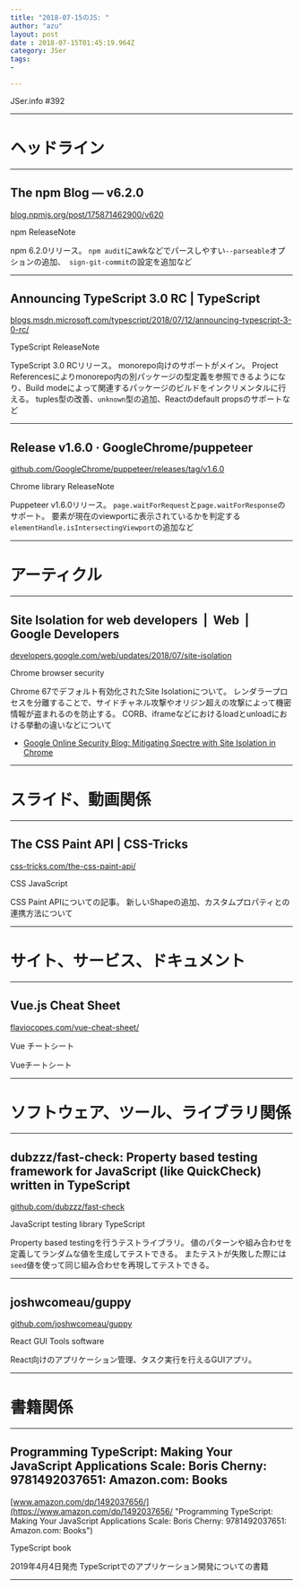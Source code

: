 ```yaml
---
title: "2018-07-15のJS: "
author: "azu"
layout: post
date : 2018-07-15T01:45:19.964Z
category: JSer
tags:
-

---
```


JSer.info #392

----

<h1 class="site-genre">ヘッドライン</h1>

----

## The npm Blog — v6.2.0
[blog.npmjs.org/post/175871462900/v620](https://blog.npmjs.org/post/175871462900/v620 "The npm Blog — v6.2.0")
<p class="jser-tags jser-tag-icon"><span class="jser-tag">npm</span> <span class="jser-tag">ReleaseNote</span></p>

npm 6.2.0リリース。
`npm audit`にawkなどでパースしやすい`--parseable`オプションの追加、` sign-git-commit`の設定を追加など


----

## Announcing TypeScript 3.0 RC | TypeScript
[blogs.msdn.microsoft.com/typescript/2018/07/12/announcing-typescript-3-0-rc/](https://blogs.msdn.microsoft.com/typescript/2018/07/12/announcing-typescript-3-0-rc/ "Announcing TypeScript 3.0 RC | TypeScript")
<p class="jser-tags jser-tag-icon"><span class="jser-tag">TypeScript</span> <span class="jser-tag">ReleaseNote</span></p>

TypeScript 3.0 RCリリース。
monorepo向けのサポートがメイン。
Project Referencesによりmonorepo内の別パッケージの型定義を参照できるようになり、Build modeによって関連するパッケージのビルドをインクリメンタルに行える。
tuples型の改善、`unknown`型の追加、Reactのdefault propsのサポートなど


----

## Release v1.6.0 · GoogleChrome/puppeteer
[github.com/GoogleChrome/puppeteer/releases/tag/v1.6.0](https://github.com/GoogleChrome/puppeteer/releases/tag/v1.6.0 "Release v1.6.0 · GoogleChrome/puppeteer")
<p class="jser-tags jser-tag-icon"><span class="jser-tag">Chrome</span> <span class="jser-tag">library</span> <span class="jser-tag">ReleaseNote</span></p>

Puppeteer v1.6.0リリース。
`page.waitForRequest`と`page.waitForResponse`のサポート。
要素が現在のviewportに表示されているかを判定する`elementHandle.isIntersectingViewport`の追加など


----
<h1 class="site-genre">アーティクル</h1>

----

## Site Isolation for web developers  |  Web  |  Google Developers
[developers.google.com/web/updates/2018/07/site-isolation](https://developers.google.com/web/updates/2018/07/site-isolation "Site Isolation for web developers  |  Web  |  Google Developers")
<p class="jser-tags jser-tag-icon"><span class="jser-tag">Chrome</span> <span class="jser-tag">browser</span> <span class="jser-tag">security</span></p>

Chrome 67でデフォルト有効化されたSite Isolationについて。
レンダラープロセスを分離することで、サイドチャネル攻撃やオリジン超えの攻撃によって機密情報が盗まれるのを防止する。
CORB、iframeなどにおけるloadとunloadにおける挙動の違いなどについて

- [Google Online Security Blog: Mitigating Spectre with Site Isolation in Chrome](https://security.googleblog.com/2018/07/mitigating-spectre-with-site-isolation.html "Google Online Security Blog: Mitigating Spectre with Site Isolation in Chrome")

----
<h1 class="site-genre">スライド、動画関係</h1>

----

## The CSS Paint API | CSS-Tricks
[css-tricks.com/the-css-paint-api/](https://css-tricks.com/the-css-paint-api/ "The CSS Paint API | CSS-Tricks")
<p class="jser-tags jser-tag-icon"><span class="jser-tag">CSS</span> <span class="jser-tag">JavaScript</span></p>

CSS Paint APIについての記事。
新しいShapeの追加、カスタムプロパティとの連携方法について


----
<h1 class="site-genre">サイト、サービス、ドキュメント</h1>

----

## Vue.js Cheat Sheet
[flaviocopes.com/vue-cheat-sheet/](https://flaviocopes.com/vue-cheat-sheet/ "Vue.js Cheat Sheet")
<p class="jser-tags jser-tag-icon"><span class="jser-tag">Vue</span> <span class="jser-tag">チートシート</span></p>

Vueチートシート


----
<h1 class="site-genre">ソフトウェア、ツール、ライブラリ関係</h1>

----

## dubzzz/fast-check: Property based testing framework for JavaScript (like QuickCheck) written in TypeScript
[github.com/dubzzz/fast-check](https://github.com/dubzzz/fast-check "dubzzz/fast-check: Property based testing framework for JavaScript (like QuickCheck) written in TypeScript")
<p class="jser-tags jser-tag-icon"><span class="jser-tag">JavaScript</span> <span class="jser-tag">testing</span> <span class="jser-tag">library</span> <span class="jser-tag">TypeScript</span></p>

Property based testingを行うテストライブラリ。
値のパターンや組み合わせを定義してランダムな値を生成してテストできる。
またテストが失敗した際には`seed`値を使って同じ組み合わせを再現してテストできる。


----

## joshwcomeau/guppy
[github.com/joshwcomeau/guppy](https://github.com/joshwcomeau/guppy "joshwcomeau/guppy")
<p class="jser-tags jser-tag-icon"><span class="jser-tag">React</span> <span class="jser-tag">GUI</span> <span class="jser-tag">Tools</span> <span class="jser-tag">software</span></p>

React向けのアプリケーション管理、タスク実行を行えるGUIアプリ。


----
<h1 class="site-genre">書籍関係</h1>

----

## Programming TypeScript: Making Your JavaScript Applications Scale: Boris Cherny: 9781492037651: Amazon.com: Books
[www.amazon.com/dp/1492037656/](https://www.amazon.com/dp/1492037656/ "Programming TypeScript: Making Your JavaScript Applications Scale: Boris Cherny: 9781492037651: Amazon.com: Books")
<p class="jser-tags jser-tag-icon"><span class="jser-tag">TypeScript</span> <span class="jser-tag">book</span></p>

2019年4月4日発売
TypeScriptでのアプリケーション開発についての書籍


----
